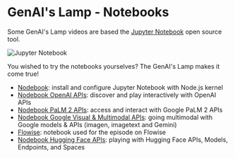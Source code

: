 # GenAI's Lamp - Notebooks

Some GenAI's Lamp videos are based the [Jupyter Notebook](https://github.com/jupyter/notebook) open source tool.

![Jupyter Notebook](https://github.com/worldline/GenAI-Lamp/assets/3777259/6b3302d0-68ac-47e6-918c-4d04eb7c35a3)

You wished to try the notebooks yourselves? The GenAI's Lamp makes it come true!

* [Nodebook](https://github.com/worldline/GenAI-Lamp/blob/main/Notebooks/Nodebook.ipynb): install and configure Jupyter Notebook with Node.js kernel
* [Nodebook OpenAI APIs](https://github.com/worldline/GenAI-Lamp/blob/main/Notebooks/Nodebook%20OpenAI%20APIs.ipynb): discover and play interactively with OpenAI APIs
* [Nodebook PaLM 2 APIs](https://github.com/worldline/GenAI-Lamp/blob/main/Notebooks/Nodebook%20PaLM%202%20APIs.ipynb): access and interact with Google PaLM 2 APIs
* [Nodebook Google Visual & Multimodal APIs](https://github.com/worldline/GenAI-Lamp/blob/main/Notebooks/Nodebook%20Google%20Visual%20%26%20Multimodal%20APIs.ipynb): going multimodal with Google models & APIs (imagen, imagetext and Gemini)
* [Flowise](https://github.com/worldline/GenAI-Lamp/blob/main/Notebooks/Flowise.ipynb): notebook used for the episode on Flowise
* [Nodebook Hugging Face APIs](https://github.com/worldline/GenAI-Lamp/blob/main/Notebooks/Nodebook%20Hugging%20Face%20APIs.ipynb): playing with Hugging Face APIs, Models, Endpoints, and Spaces
